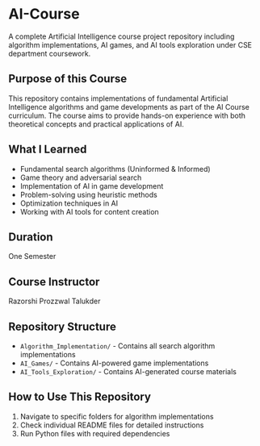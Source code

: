 # AI-Course
A complete Artificial Intelligence course project repository including algorithm implementations, AI games, and AI tools exploration under CSE department coursework.
## Purpose of this Course
This repository contains implementations of fundamental Artificial Intelligence algorithms and game developments as part of the AI Course curriculum. The course aims to provide hands-on experience with both theoretical concepts and practical applications of AI.

## What I Learned
- Fundamental search algorithms (Uninformed & Informed)
- Game theory and adversarial search
- Implementation of AI in game development
- Problem-solving using heuristic methods
- Optimization techniques in AI
- Working with AI tools for content creation

## Duration
One Semester

## Course Instructor
Razorshi Prozzwal Talukder

## Repository Structure
- `Algorithm_Implementation/` - Contains all search algorithm implementations
- `AI_Games/` - Contains AI-powered game implementations
- `AI_Tools_Exploration/` - Contains AI-generated course materials

## How to Use This Repository
1. Navigate to specific folders for algorithm implementations
2. Check individual README files for detailed instructions
3. Run Python files with required dependencies

